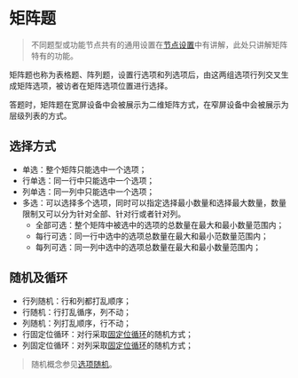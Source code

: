 ```index

```

```tag

```

```summary

```
# 矩阵题

> 不同题型或功能节点共有的通用设置在[节点设置](../node-setting/concept.md)中有讲解，此处只讲解矩阵特有的功能。

矩阵题也称为表格题、阵列题，设置行选项和列选项后，由这两组选项行列交叉生成矩阵选项，被访者在矩阵选项位置进行选择。

答题时，矩阵题在宽屏设备中会被展示为二维矩阵方式，在窄屏设备中会被展示为层级列表的方式。

## 选择方式
+ 单选：整个矩阵只能选中一个选项；
+ 行单选：同一行中只能选中一个选项；
+ 列单选：同一列中只能选中一个选项；
+ 多选：可以选择多个选项，同时可以指定选择最小数量和选择最大数量，数量限制又可以分为针对全部、针对行或者针对列。
    + 全部可选：整个矩阵中被选中的选项的总数量在最大和最小数量范围内；
    + 每行可选：同一行中选中的选项总数量在最大和最小范数量范围内；
    + 每列可选：同一列中选中的选项总数量在最大和最小数量范围内；

## 随机及循环
+ 行列随机：行和列都打乱顺序；
+ 行随机：行打乱循序，列不动；
+ 列随机：列打乱顺序，行不动；
+ 行固定位循环：对行采取[固定位循环](../node-setting/option-random.md#固定位循环)的随机方式；
+ 列固定位循环：对列采取[固定位循环](../node-setting/option-random.md#固定位循环)的随机方式；

> 随机概念参见[选项随机](../node-setting/option-random.md)。
